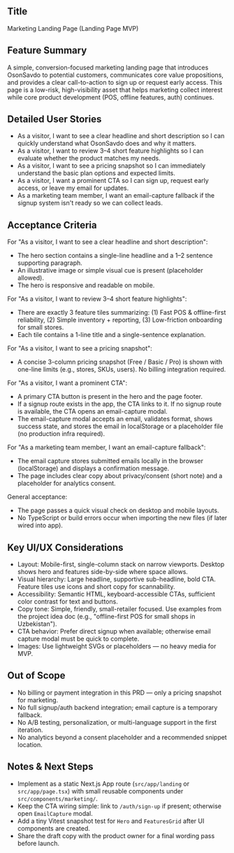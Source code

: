 ## Title

Marketing Landing Page (Landing Page MVP)

## Feature Summary

A simple, conversion-focused marketing landing page that introduces OsonSavdo to potential customers, communicates core value propositions, and provides a clear call-to-action to sign up or request early access. This page is a low-risk, high-visibility asset that helps marketing collect interest while core product development (POS, offline features, auth) continues.

## Detailed User Stories

- As a visitor, I want to see a clear headline and short description so I can quickly understand what OsonSavdo does and why it matters.
- As a visitor, I want to review 3–4 short feature highlights so I can evaluate whether the product matches my needs.
- As a visitor, I want to see a pricing snapshot so I can immediately understand the basic plan options and expected limits.
- As a visitor, I want a prominent CTA so I can sign up, request early access, or leave my email for updates.
- As a marketing team member, I want an email-capture fallback if the signup system isn't ready so we can collect leads.

## Acceptance Criteria

For "As a visitor, I want to see a clear headline and short description":

- The hero section contains a single-line headline and a 1–2 sentence supporting paragraph.
- An illustrative image or simple visual cue is present (placeholder allowed).
- The hero is responsive and readable on mobile.

For "As a visitor, I want to review 3–4 short feature highlights":

- There are exactly 3 feature tiles summarizing: (1) Fast POS & offline-first reliability, (2) Simple inventory + reporting, (3) Low-friction onboarding for small stores.
- Each tile contains a 1-line title and a single-sentence explanation.

For "As a visitor, I want to see a pricing snapshot":

- A concise 3-column pricing snapshot (Free / Basic / Pro) is shown with one-line limits (e.g., stores, SKUs, users). No billing integration required.

For "As a visitor, I want a prominent CTA":

- A primary CTA button is present in the hero and the page footer.
- If a signup route exists in the app, the CTA links to it. If no signup route is available, the CTA opens an email-capture modal.
- The email-capture modal accepts an email, validates format, shows success state, and stores the email in localStorage or a placeholder file (no production infra required).

For "As a marketing team member, I want an email-capture fallback":

- The email capture stores submitted emails locally in the browser (localStorage) and displays a confirmation message.
- The page includes clear copy about privacy/consent (short note) and a placeholder for analytics consent.

General acceptance:

- The page passes a quick visual check on desktop and mobile layouts.
- No TypeScript or build errors occur when importing the new files (if later wired into app).

## Key UI/UX Considerations

- Layout: Mobile-first, single-column stack on narrow viewports. Desktop shows hero and features side-by-side where space allows.
- Visual hierarchy: Large headline, supportive sub-headline, bold CTA. Feature tiles use icons and short copy for scannability.
- Accessibility: Semantic HTML, keyboard-accessible CTAs, sufficient color contrast for text and buttons.
- Copy tone: Simple, friendly, small-retailer focused. Use examples from the project idea doc (e.g., "offline-first POS for small shops in Uzbekistan").
- CTA behavior: Prefer direct signup when available; otherwise email capture modal must be quick to complete.
- Images: Use lightweight SVGs or placeholders — no heavy media for MVP.

## Out of Scope

- No billing or payment integration in this PRD — only a pricing snapshot for marketing.
- No full signup/auth backend integration; email capture is a temporary fallback.
- No A/B testing, personalization, or multi-language support in the first iteration.
- No analytics beyond a consent placeholder and a recommended snippet location.

## Notes & Next Steps

- Implement as a static Next.js App route (`src/app/landing` or `src/app/page.tsx`) with small reusable components under `src/components/marketing/`.
- Keep the CTA wiring simple: link to `/auth/sign-up` if present; otherwise open `EmailCapture` modal.
- Add a tiny Vitest snapshot test for `Hero` and `FeaturesGrid` after UI components are created.
- Share the draft copy with the product owner for a final wording pass before launch.
